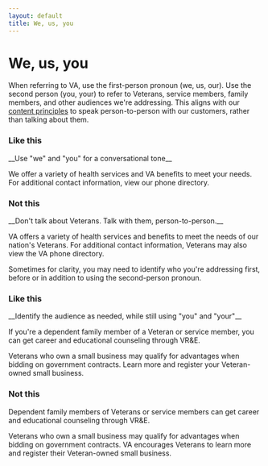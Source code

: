 ```yaml
---
layout: default
title: We, us, you
---
```


# We, us, you

When referring to VA, use the first-person pronoun (we, us, our). Use the second person (you, your) to refer to Veterans, service members, family members, and other audiences we're addressing. This aligns with our [content principles](https://design.va.gov/content-style-guide/content-principles) to speak person-to-person with our customers, rather than talking about them.



<div class="do-dont">
<div class="do-dont__do">
<h3 class="do-dont__heading">Like this</h3>
<div class="do-dont__content" markdown="1">
__Use "we" and "you" for a conversational tone__

  We offer a variety of health services and VA benefits to meet your needs. For additional contact information, view our phone directory.

</div>
</div>

<div class="do-dont__dont">
<h3 class="do-dont__heading">Not this</h3>
<div class="do-dont__content" markdown="1">
__Don't talk about Veterans. Talk with them, person-to-person.__

  VA offers a variety of health services and benefits to meet the needs of our nation's Veterans. For additional contact information, Veterans may also view the VA phone directory.
</div>
</div>

</div>



Sometimes for clarity, you may need to identify who you're addressing first, before or in addition to using the second-person pronoun.



<div class="do-dont">
<div class="do-dont__do">
<h3 class="do-dont__heading">Like this</h3>
<div class="do-dont__content" markdown="1">
__Identify the audience as needed, while still using "you" and "your"__

  If you're a dependent family member of a Veteran or service member, you can get career and educational counseling through VR&E.

  Veterans who own a small business may qualify for advantages when bidding on government contracts. Learn more and register your Veteran-owned small business.

</div>
</div>

<div class="do-dont__dont">
<h3 class="do-dont__heading">Not this</h3>
<div class="do-dont__content" markdown="1">
Dependent family members of Veterans or service members can get career and educational counseling through VR&E.  

Veterans who own a small business may qualify for advantages when bidding on government contracts. VA encourages Veterans to learn more and register their Veteran-owned small business.

</div>
</div>
</div>
